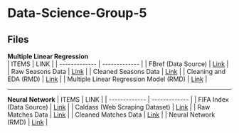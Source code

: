# Data-Science-Group-5

## Files
**Multiple Linear Regression**  
| ITEMS  | LINK |
| ------------- | ------------- |
| FBref (Data Source)  | [Link](https://fbref.com/en/comps/9/Premier-League-Stats)  |
| Raw Seasons Data  | [Link](https://drive.google.com/drive/folders/16Ki_wDWCHJ1zFTnH3XyrJKa_KrTHjrjH?usp=sharing)  |
| Cleaned Seasons Data  | [Link](https://drive.google.com/file/d/1zM_tngxVaLSsyIngJbT1ktNF3tnWFdQ-/view?usp=sharing)  |
| Cleaning and EDA (RMD)  | [Link](https://drive.google.com/file/d/1GTpb9dzdWmEeYPL7GrURhiY41oRSFa7t/view?usp=sharing)  |
| Multiple Linear Regression Model (RMD)  | [Link](https://drive.google.com/file/d/1-5gZm9iHFk55-WIk_NR4mLMbMZHGyw4S/view?usp=sharing)  |

---
**Neural Network**
| ITEMS  | LINK |
| ------------- | ------------- |
| FIFA Index (Data Source)  | [Link](https://www.fifaindex.com/teams/fifa12_8/?league=13&order=desc)  |
| Caldass (Web Scraping Dataset)  | [Link](https://github.com/Caldass)  |
| Raw Matches Data  | [Link](https://drive.google.com/drive/folders/1Z-5a_LhL_ccPhmgGBxi7idKtrdN1nNB4?usp=sharing)  |
| Cleaned Matches Data  | [Link](https://docs.google.com/spreadsheets/d/13no35LJ9h4p58hjklymhErIt44P4H3yQuEAG7nPUDnA/edit?usp=sharing)  |
| Neural Network (RMD)  | [Link](https://drive.google.com/file/d/14EokAsEKELIw8qFP4eYdIOVC81sVz_Z6/view?usp=sharing)  |

